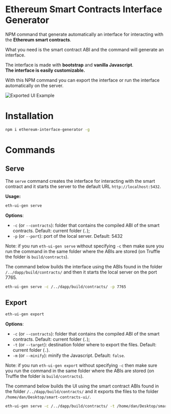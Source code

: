 Ethereum Smart Contracts Interface Generator
============================================

NPM command that generate automatically an interface for interacting with the **Ethereum smart contracts**.

What you need is the smart contract ABI and the command will generate an interface.

The interface is made with **bootstrap** and **vanilla Javascript**.  
**The interface is easily customizable.**

With this NPM command you can export the interface or run the interface automatically on the server.

![Exported UI Example](https://raw.githubusercontent.com/danielefavi/ethereum-interface-generator/main/exported-ui-sample.png)

# Installation

```sh
npm i ethereum-interface-generator -g
```

# Commands

## Serve

The `serve` command creates the interface for interacting with the smart contract and it starts the server to the default URL `http://localhost:5432`.

**Usage:**

```sh
eth-ui-gen serve
```

**Options**:

- `-c` (or `--contracts`): folder that contains the compiled ABI of the smart contracts. Default: current folder (`.`);
- `-p` (or `--port`): port of the local server. Default: 5432


Note: if you run `eth-ui-gen serve` without specifying `-c` then make sure you run the command in the same folder where the ABIs are stored (on Truffle the folder is `build/contracts`).

The command below builds the interface using the ABIs found in the folder `/../dapp/build/contracts/` and then it starts the local server on the port 7765.

```sh
eth-ui-gen serve -c /../dapp/build/contracts/ -p 7765
```

## Export

```sh
eth-ui-gen export
```

**Options**:

- `-c` (or `--contracts`): folder that contains the compiled ABI of the smart contracts. Default: current folder (`.`);
- `-t` (or `--target`): destination folder where to export the files. Default: current folder (`.`).
- `-m` (or `--minify`): minify the Javascript. Default: `false`.

Note: if you run `eth-ui-gen export` without specifying `-c` then make sure you run the command in the same folder where the ABIs are stored (on Truffle the folder is `build/contracts`).

The command below builds the UI using the smart contract ABIs found in the folder `/../dapp/build/contracts/` and it exports the files to the folder `/home/dan/Desktop/smart-contracts-ui/`.

```sh
eth-ui-gen serve -c /../dapp/build/contracts/ -t /home/dan/Desktop/smart-contracts-ui/
```